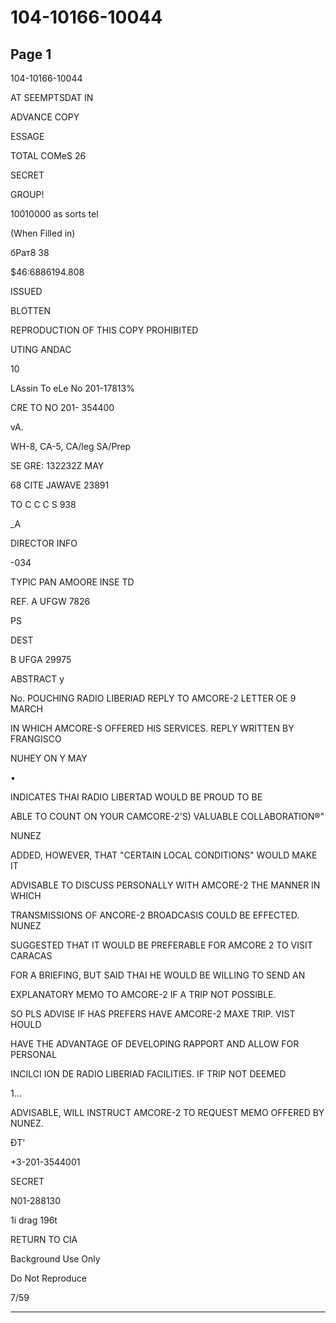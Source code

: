 # 104-10166-10044

## Page 1

104-10166-10044

AT SEEMPTSDAT IN

ADVANCE COPY

ESSAGE

TOTAL COMeS 26

SECRET

GROUP!

10010000 as sorts tel

(When Filled in)

бРат8 38

$46:6886194.808

ISSUED

BLOTTEN

REPRODUCTION OF THIS COPY PROHIBITED

UTING ANDAC

10

LAssin To eLe No 201-17813%

CRE TO NO 201- 354400

vA.

WH-8, CA-5, CA/leg SA/Prep

SE GRE: 132232Z MAY

68 CITE JAWAVE 23891

TO C C C S 938

_A

DIRECTOR INFO

-034

TYPIC PAN AMOORE INSE TD

REF. A UFGW 7826

PS

DEST

B UFGA 29975

ABSTRACT y

No. POUCHING RADIO LIBERIAD REPLY TO AMCORE-2 LETTER OE 9 MARCH

IN WHICH AMCORE-S OFFERED HIS SERVICES. REPLY WRITTEN BY FRANGISCO

NUHEY ON Y MAY

•

INDICATES THAI RADIO LIBERTAD WOULD BE PROUD TO BE

ABLE TO COUNT ON YOUR CAMCORE-2'S) VALUABLE COLLABORATION®"

NUNEZ

ADDED, HOWEVER, THAT "CERTAIN LOCAL CONDITIONS" WOULD MAKE IT

ADVISABLE TO DISCUSS PERSONALLY WITH AMCORE-2 THE MANNER IN WHICH

TRANSMISSIONS OF ANCORE-2 BROADCASIS COULD BE EFFECTED. NUNEZ

SUGGESTED THAT IT WOULD BE PREFERABLE FOR AMCORE 2 TO VISIT CARACAS

FOR A BRIEFING, BUT SAID THAI HE WOULD BE WILLING TO SEND AN

EXPLANATORY MEMO TO AMCORE-2 IF A TRIP NOT POSSIBLE.

SO PLS ADVISE IF HAS PREFERS HAVE AMCORE-2 MAXE TRIP. VIST HOULD

HAVE THE ADVANTAGE OF DEVELOPING RAPPORT AND ALLOW FOR PERSONAL

INCILCI ION DE RADIO LIBERIAD FACILITIES. IF TRIP NOT DEEMED

1...

ADVISABLE, WILL INSTRUCT AMCORE-2 TO REQUEST MEMO OFFERED BY NUNEZ.

ĐT'

+3-201-3544001

SECRET

N01-288130

1i drag 196t

RETURN TO CIA

Background Use Only

Do Not Reproduce

7/59

---

